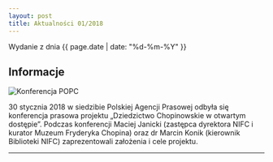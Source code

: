 ```yaml
---
layout: post
title: Aktualności 01/2018
---
```


Wydanie z dnia {{ page.date | date: "%d-%m-%Y" }}

## Informacje

<img src="https://nifc.github.io/images/DSC_9352.JPG?raw=true" alt="Konferencja POPC">

30 stycznia 2018 w siedzibie Polskiej Agencji Prasowej odbyła się konferencja prasowa projektu „Dziedzictwo Chopinowskie w otwartym dostępie”.
Podczas konferencji Maciej Janicki (zastępca dyrektora NIFC i kurator Muzeum Fryderyka Chopina) oraz dr Marcin Konik (kierownik Biblioteki NIFC) zaprezentowali założenia i cele projektu.

---


